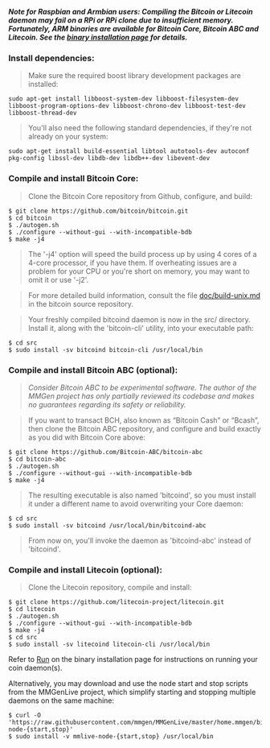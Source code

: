 ***Note for Raspbian and Armbian users: Compiling the Bitcoin or Litecoin daemon
may fail on a RPi or RPi clone due to insufficient memory.  Fortunately, ARM
binaries are available for Bitcoin Core, Bitcoin ABC and Litecoin.  See the
[binary installation page][01] for details.***

### Install dependencies:

> Make sure the required boost library development packages are installed:

	sudo apt-get install libboost-system-dev libboost-filesystem-dev libboost-program-options-dev libboost-chrono-dev libboost-test-dev libboost-thread-dev

> You'll also need the following standard dependencies, if they're not already on
> your system:

	sudo apt-get install build-essential libtool autotools-dev autoconf pkg-config libssl-dev libdb-dev libdb++-dev libevent-dev

### Compile and install Bitcoin Core:

> Clone the Bitcoin Core repository from Github, configure, and build:

	$ git clone https://github.com/bitcoin/bitcoin.git
	$ cd bitcoin
	$ ./autogen.sh
	$ ./configure --without-gui --with-incompatible-bdb
	$ make -j4

> The '-j4' option will speed the build process up by using 4 cores of a 4-core
> processor, if you have them.  If overheating issues are a problem for your CPU
> or you're short on memory, you may want to omit it or use '-j2'.

> For more detailed build information, consult the file [doc/build-unix.md][bu]
> in the bitcoin source repository.

> Your freshly compiled bitcoind daemon is now in the src/ directory.  Install
> it, along with the 'bitcoin-cli' utility, into your executable path:

	$ cd src
	$ sudo install -sv bitcoind bitcoin-cli /usr/local/bin

### Compile and install Bitcoin ABC (optional):

> *Consider Bitcoin ABC to be experimental software.  The author of the MMGen
> project has only partially reviewed its codebase and makes no guarantees
> regarding its safety or reliability.*

> If you want to transact BCH, also known as “Bitcoin Cash” or “Bcash”, then
> clone the Bitcoin ABC repository, and configure and build exactly as you did
> with Bitcoin Core above:

	$ git clone https://github.com/Bitcoin-ABC/bitcoin-abc
	$ cd bitcoin-abc
	$ ./autogen.sh
	$ ./configure --without-gui --with-incompatible-bdb
	$ make -j4

> The resulting executable is also named 'bitcoind', so you must install it
> under a different name to avoid overwriting your Core daemon:

	$ cd src
	$ sudo install -sv bitcoind /usr/local/bin/bitcoind-abc

> From now on, you'll invoke the daemon as 'bitcoind-abc' instead of 'bitcoind'.

### Compile and install Litecoin (optional):

> Clone the Litecoin repository, compile and install:

	$ git clone https://github.com/litecoin-project/litecoin.git
	$ cd litecoin
	$ ./autogen.sh
	$ ./configure --without-gui --with-incompatible-bdb
	$ make -j4
	$ cd src
	$ sudo install -sv litecoind litecoin-cli /usr/local/bin

Refer to [Run][02] on the binary installation page for instructions on running
your coin daemon(s).

Alternatively, you may download and use the node start and stop scripts from the
MMGenLive project, which simplify starting and stopping multiple daemons on the
same machine:

	$ curl -O 'https://raw.githubusercontent.com/mmgen/MMGenLive/master/home.mmgen/bin/mmlive-node-{start,stop}'
	$ sudo install -v mmlive-node-{start,stop} /usr/local/bin

[01]: Install-Bitcoind
[02]: Install-Bitcoind#a_r
[bu]: https://github.com/bitcoin/bitcoin/blob/master/doc/build-unix.md
